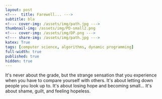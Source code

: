 ```yaml
---
layout: post
<!---  title: Farewell... --->
subtitle: bla
<!--- cover-img: /assets/img/path.jpg --->
thumbnail-img: /assets/img/PD-small2.png
<!--- cover-img: /assets/img/DP.png --->
<!--- share-img: /assets/img/path.jpg --->
katex: True
tags: [computer science, algorithms, dynamic programming]
full-width: true
published: true
hidden: true
---
```


It's never about the grade, but the strange sensation that you experience when you have to compare yourself with others. It's about letting down people you look up to.
It's about losing hope and becoming small... It's about shame, guilt, and feeling hopeless.
